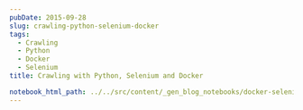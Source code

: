 ```yaml
---
pubDate: 2015-09-28
slug: crawling-python-selenium-docker
tags:
  - Crawling
  - Python
  - Docker
  - Selenium
title: Crawling with Python, Selenium and Docker

notebook_html_path: ../../src/content/_gen_blog_notebooks/docker-selenium-crawler.html
---
```

